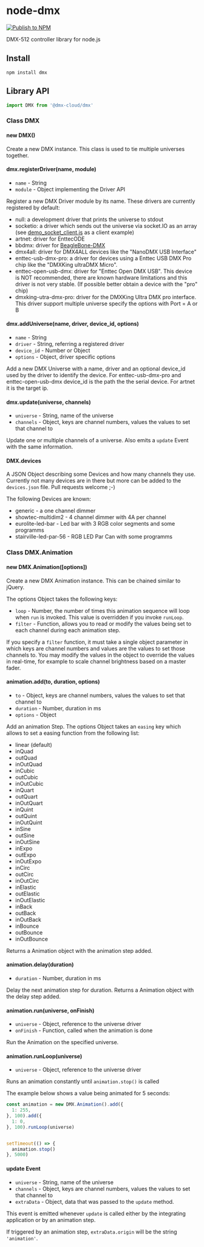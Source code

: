 # node-dmx
[![Publish to NPM](https://github.com/vs-kurkin/dmx/actions/workflows/npm-publish.yml/badge.svg)](https://github.com/vs-kurkin/dmx/actions/workflows/npm-publish.yml)

DMX-512 controller library for node.js

## Install

    npm install dmx

## Library API
```javascript
import DMX from '@dmx-cloud/dmx'
```

### Class DMX

#### new DMX()

Create a new DMX instance. This class is used to tie multiple universes together.

#### dmx.registerDriver(name, module)

- <code>name</code> - String
- <code>module</code> - Object implementing the Driver API


Register a new DMX Driver module by its name.
These drivers are currently registered by default:

- null: a development driver that prints the universe to stdout
- socketio: a driver which sends out the universe via socket.IO as an array (see [demo_socket_client.js](demo/demo_socket_client.js) as a client example)
- artnet: driver for EnttecODE
- bbdmx: driver for [BeagleBone-DMX](https://github.com/boxysean/beaglebone-DMX)
- dmx4all: driver for DMX4ALL devices like the "NanoDMX USB Interface"
- enttec-usb-dmx-pro: a driver for devices using a Enttec USB DMX Pro chip like the "DMXKing ultraDMX Micro".
- enttec-open-usb-dmx: driver for "Enttec Open DMX USB". This device is NOT recommended, there are known hardware limitations and this driver is not very stable. (If possible better obtain a device with the "pro" chip)
- dmxking-utra-dmx-pro: driver for the DMXKing Ultra DMX pro interface. This driver support multiple universe specify the options with Port = A or B

#### dmx.addUniverse(name, driver, device_id, options)

- <code>name</code> - String
- <code>driver</code> - String, referring a registered driver
- <code>device_id</code> - Number or Object
- <code>options</code> - Object, driver specific options

Add a new DMX Universe with a name, driver and an optional device_id used by the driver to identify the device.
For enttec-usb-dmx-pro and enttec-open-usb-dmx device_id is the path the the serial device. For artnet it is the target ip.

#### dmx.update(universe, channels)

- <code>universe</code> - String, name of the universe
- <code>channels</code> - Object, keys are channel numbers, values the values to set that channel to

Update one or multiple channels of a universe. Also emits a <code>update</code> Event with the same information.


#### DMX.devices

A JSON Object describing some Devices and how many channels they use.
Currently not many devices are in there but more can be added to the <code>devices.json</code> file. Pull requests welcome ;-)

The following Devices are known:

- generic - a one channel dimmer
- showtec-multidim2 - 4 channel dimmer with 4A per channel
- eurolite-led-bar - Led bar with 3 RGB color segments and some programms
- stairville-led-par-56 - RGB LED Par Can with some programms

### Class DMX.Animation

#### new DMX.Animation([options])

Create a new DMX Animation instance. This can be chained similar to jQuery.

The options Object takes the following keys:

- <code>loop</code> - Number, the number of times this animation sequence will loop when <code>run</code> is invoked. This value is overridden if you invoke <code>runLoop</code>.
- <code>filter</code> - Function, allows you to read or modify the values being set to each channel during each animation step.

If you specify a <code>filter</code> function, it must take a single object parameter in which keys are channel numbers and values are the values to set those channels to.
You may modify the values in the object to override the values in real-time, for example to scale channel brightness based on a master fader.

#### animation.add(to, duration, options)

- <code>to</code> - Object, keys are channel numbers, values the values to set that channel to
- <code>duration</code> - Number, duration in ms
- <code>options</code> - Object

Add an animation Step.
The options Object takes an <code>easing</code> key which allows to set a easing function from the following list:

- linear (default)
- inQuad
- outQuad
- inOutQuad
- inCubic
- outCubic
- inOutCubic
- inQuart
- outQuart
- inOutQuart
- inQuint
- outQuint
- inOutQuint
- inSine
- outSine
- inOutSine
- inExpo
- outExpo
- inOutExpo
- inCirc
- outCirc
- inOutCirc
- inElastic
- outElastic
- inOutElastic
- inBack
- outBack
- inOutBack
- inBounce
- outBounce
- inOutBounce

Returns a Animation object with the animation step added.


#### animation.delay(duration)

- <code>duration</code> - Number, duration in ms

Delay the next animation step for duration.
Returns a Animation object with the delay step added.


#### animation.run(universe, onFinish)

- <code>universe</code> - Object, reference to the universe driver
- <code>onFinish</code> - Function, called when the animation is done

Run the Animation on the specified universe.

#### animation.runLoop(universe)

- <code>universe</code> - Object, reference to the universe driver

Runs an animation constantly until <code>animation.stop()</code> is called

The example below shows a value being animated for 5 seconds:
```javascript
const animation = new DMX.Animation().add({
  1: 255,
}, 100).add({
  1: 0,
}, 100).runLoop(universe)


setTimeout(() => {
  animation.stop()
}, 5000)
```

#### update Event

- <code>universe</code> - String, name of the universe
- <code>channels</code> - Object, keys are channel numbers, values the values to set that channel to
- <code>extraData</code> - Object, data that was passed to the <code>update</code> method.

This event is emitted whenever <code>update</code> is called either by the integrating application or by an animation step.

If triggered by an animation step, <code>extraData.origin</code> will be the string <code>'animation'</code>.
